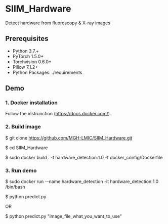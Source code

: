 # SIIM_Hardware
Detect hardware from fluoroscopy &amp; X-ray images

## Prerequisites

- Python 3.7.+
- PyTorch 1.5.0+
- Torchvision 0.6.0+
- Pillow 7.1.2+
- Python Packages: ./requirements

## Demo

### 1. Docker installation
Follow the instrunction (https://docs.docker.com/).



### 2. Build image
$ git clone https://github.com/MGH-LMIC/SIIM_Hardware.git

$ cd SIIM_Hardware

$ sudo docker build . -t hardware_detection:1.0 -f docker_config/Dockerfile



### 3. Run demo
$ sudo docker run --name hardware_detection  -it hardware_detection:1.0 /bin/bash

$ python predict.py

OR

$ python predict.py "image_file_what_you_want_to_use"

